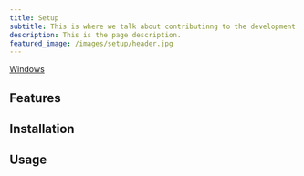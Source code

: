 ```yaml
---
title: Setup
subtitle: This is where we talk about contributinng to the development of the software.
description: This is the page description.
featured_image: /images/setup/header.jpg
---
```


<a href="https://jekyllthemes.io/theme/personal-website-jekyll-theme" class="button button--large">Windows</a>

## Features

## Installation

## 

## Usage

## 
